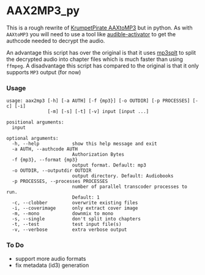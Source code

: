 # AAX2MP3_py


This is a rough rewrite of [KrumpetPirate AAXtoMP3](https://github.com/KrumpetPirate/AAXtoMP3) but in python. As with `AAXtoMP3` you will need to use a tool like [audible-activator](https://github.com/inAudible-NG/audible-activator) to get the authcode needed to decrypt the audio.

An advantage this script has over the original is that it uses [mp3splt](https://github.com/search?l=C&q=mp3splt&type=Repositories) to split the decrypted audio into chapter files which is much faster than using `ffmpeg`. A disadvantage this script has compared to the original is that it only supports `MP3` output (for now)

### Usage

```
usage: aax2mp3 [-h] [-a AUTH] [-f {mp3}] [-o OUTDIR] [-p PROCESSES] [-c] [-i]
               [-m] [-s] [-t] [-v] input [input ...]

positional arguments:
  input

optional arguments:
  -h, --help            show this help message and exit
  -a AUTH, --authcode AUTH
                        Authorization Bytes
  -f {mp3}, --format {mp3}
                        output format. Default: mp3
  -o OUTDIR, --outputdir OUTDIR
                        output directory. Default: Audiobooks
  -p PROCESSES, --processes PROCESSES
                        number of parallel transcoder processes to run.
                        Default: 1
  -c, --clobber         overwrite existing files
  -i, --coverimage      only extract cover image
  -m, --mono            downmix to mono
  -s, --single          don't split into chapters
  -t, --test            test input file(s)
  -v, --verbose         extra verbose output

```

### To Do

- support more audio formats
- fix metadata (id3) generation

